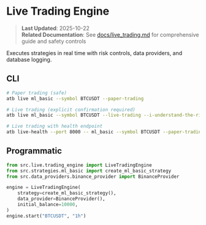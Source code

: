 # Live Trading Engine

> **Last Updated**: 2025-10-22  
> **Related Documentation**: See [docs/live_trading.md](../../docs/live_trading.md) for comprehensive guide and safety controls

Executes strategies in real time with risk controls, data providers, and database logging.

## CLI
```bash
# Paper trading (safe)
atb live ml_basic --symbol BTCUSDT --paper-trading

# Live trading (explicit confirmation required)
atb live ml_basic --symbol BTCUSDT --live-trading --i-understand-the-risks

# Live trading with health endpoint
atb live-health --port 8000 -- ml_basic --symbol BTCUSDT --paper-trading
```

## Programmatic
```python
from src.live.trading_engine import LiveTradingEngine
from src.strategies.ml_basic import create_ml_basic_strategy
from src.data_providers.binance_provider import BinanceProvider

engine = LiveTradingEngine(
    strategy=create_ml_basic_strategy(),
    data_provider=BinanceProvider(),
    initial_balance=10000,
)
engine.start("BTCUSDT", "1h")
```
